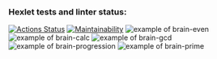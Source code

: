 ### Hexlet tests and linter status:
[![Actions Status](https://github.com/ramisphoto/python-project-49/workflows/hexlet-check/badge.svg)](https://github.com/ramisphoto/python-project-49/actions)
[![Maintainability](https://api.codeclimate.com/v1/badges/99b0d981cd00b575104c/maintainability)](https://codeclimate.com/github/ramissabirzyanov/python-project-49/maintainability)
![example of brain-even](https://asciinema.org/a/3X5zfT2XkzE818OXHaekJT18a)
![example of brain-calc](https://asciinema.org/a/p72Z7jyeBa8P7wdHnjrrcvrDe)
![example of brain-gcd](https://asciinema.org/a/KSZpNUIeLoz8L9LlLa3M9IoFy)
![example of brain-progression](https://asciinema.org/a/V3qV4AK3Exrw7NN4sNVGlwd03)
![example of brain-prime](https://asciinema.org/a/UGuXc4tpeYd2IYy8tCxrYbvP5)
